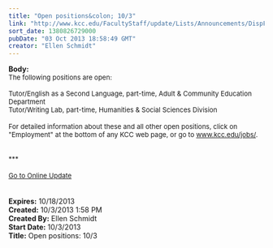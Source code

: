 ```yaml
---
title: "Open positions&colon; 10/3"
link: "http://www.kcc.edu/FacultyStaff/update/Lists/Announcements/DispForm.aspx?ID=1270"
sort_date: 1380826729000
pubDate: "03 Oct 2013 18:58:49 GMT"
creator: "Ellen Schmidt"
---
```


<div><b>Body:</b> <div class="ExternalClass263D2993AF59486F9E9F04C02C6FF7B7"><div>
<div><font size="2">The following positions are open: </font></div>
<div><font size="2"><br />Tutor/English as a Second Language, part-time, Adult &amp; Community Education Department<br />Tutor/Writing Lab, part-time, Humanities &amp; Social Sciences Division</font></div>
<div><font size="2"></font> </div>
<div><font size="2"></font></div>
<div><font size="2">For detailed information about these and all other open positions, click on &quot;Employment&quot; at the bottom of any KCC web page, or go to </font><a href="/jobs"><font size="2">www.kcc.edu/jobs/</font></a><font size="2">.</font></div>
<div><font size="2"></font></div>
<div><font size="2"></font></div>
<div>
<div><font size="2"><br /></font></div>
<div><font size="2"></font></div>
<div><font size="2"></font></div><font size="2"></font></div>
<div><font size="2">
<div><br /></div></font>
<div><font size="2">***</font></div>
<div><font size="2"></font> </div>
<div><font size="2"></font></div>
<div><font size="2"></font></div>
<div><font size="2"></font></div>
<div><font size="2"></font></div>
<div><font size="2"></font></div>
<div><a href="/FacultyStaff/update/Pages/dailyupdate.aspx"><font size="2">Go to Online Update</font></a></div>
<div> </div>
<div> </div></div></div></div></div>
<div><b>Expires:</b> 10/18/2013</div>
<div><b>Created:</b> 10/3/2013 1:58 PM</div>
<div><b>Created By:</b> Ellen Schmidt</div>
<div><b>Start Date:</b> 10/3/2013</div>
<div><b>Title:</b> Open positions: 10/3</div>
